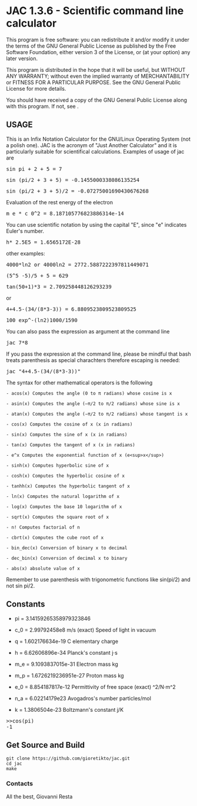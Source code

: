 <h1>JAC 1.3.6 - Scientific command line calculator</h1>

<p>This program is free software: you can redistribute it and/or modify it under the terms of the GNU General Public License as published by
the Free Software Foundation, either version 3 of the License, or (at your option) any later version.</p>

<p>This program is distributed in the hope that it will be useful,
but WITHOUT ANY WARRANTY; without even the implied warranty of
MERCHANTABILITY or FITNESS FOR A PARTICULAR PURPOSE. See the
GNU General Public License for more details.</p>

<p>You should have received a copy of the GNU General Public License
along with this program. If not, see <https://www.gnu.org/licenses/>.</p>

<h2>USAGE</h2>

<p>This is an Infix Notation Calculator for the GNU/Linux Operating System (not a polish one). JAC is the acronym of "Just Another Calculator" and it is particularly suitable for scientifical calculations. Examples of usage of jac are</p>

<pre>sin pi + 2 + 5 = 7</pre>

<pre>sin (pi/2 + 3 + 5) = -0.1455000338086135254</pre>

<pre>sin (pi/2 + 3 + 5)/2 = -0.07275001690430676268</pre>

<p>Evaluation of the rest energy of the electron</p>

<pre>m_e * c_0^2 = 8.187105776823886314e-14</pre>

<p>You can use scientific notation by using the capital "E", since "e" indicates Euler's number.</p>

<pre>h* 2.5E5 = 1.6565172E-28</pre>

<p>other examples:</p>

<pre>4000*ln2 or 4000ln2 = 2772.5887222397811449071</pre>

<pre>(5^5 -5)/5 + 5 = 629</pre>

<pre>tan(50+1)*3 = 2.709258448126293239</pre>

<p>or</p>

<pre>4+4.5-(34/(8*3-3)) = 6.8809523809523809525</pre>

<pre>100 exp^-(ln2)1000/1590</pre>

<p>You can also pass the expression as argument at the command line</p>

<pre>jac 7*8</pre>

<p>If you pass the expression at the command line, please be mindful that bash treats parenthesis as special charachters therefore escaping is needed:</p>

<pre>jac "4+4.5-(34/(8*3-3))"</pre>

<p>The syntax for other mathematical operators is the following</p>

	- acos(x) Computes the angle (0 to π radians) whose cosine is x

	- asin(x) Computes the angle (—π/2 to π/2 radians) whose sine is x

	- atan(x) Computes the angle (−π/2 to π/2 radians) whose tangent is x

	- cos(x) Computes the cosine of x (x in radians)

	- sin(x) Computes the sine of x (x in radians)

	- tan(x) Computes the tangent of x (x in radians)

	- e^x Computes the exponential function of x (e<sup>x</sup>)
	
	- sinh(x) Computes hyperbolic sine of x
	
	- cosh(x) Computes the hyperbolic cosine of x
	
	- tanhh(x) Computes the hyperbolic tangent of x

	- ln(x) Computes the natural logarithm of x

	- log(x) Computes the base 10 logarithm of x

	- sqrt(x) Computes the square root of x
	
	- n! Computes factorial of n
	
	- cbrt(x) Computes the cube root of x
	
	- bin_dec(x) Conversion of binary x to decimal
	
	- dec_bin(x) Conversion of decimal x to binary
	
	- abs(x) absolute value of x

<p>Remember to use parenthesis with trigonometric functions like sin(pi/2) and not sin pi/2.</p>
	
<h2>Constants</h2>

- pi = 3.14159265358979323846

- c_0 = 2.99792458e8 m/s (exact)	Speed of light in vacuum

- q = 1.602176634e-19 				C elementary charge

- h = 6.62606896e-34    			Planck's constant j⋅s

- m_e = 9.1093837015e-31 			Electron mass kg

- m_p = 1.6726219236951e-27 		Proton mass kg

- e_0 = 8.854187817e-12    			Permittivity of free space (exact)  ^2/N⋅m^2

- n_a = 6.02214179e23				Avogadros's number particles/mol

- k = 1.3806504e-23					Boltzmann's constant j/K

<pre>>>cos(pi)
-1
</pre>

## Get Source and Build

```
git clone https://github.com/gioretikto/jac.git
cd jac
make
```

<h3>Contacts</h3>

<p>All the best,
Giovanni Resta <giovannirestadev@gmail.com></p>
